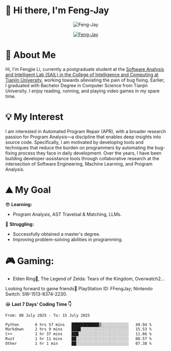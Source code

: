 # 🌟 Hi there, I'm Feng-Jay 

<p align="center"> <img src="https://komarev.com/ghpvc/?username=Feng-Jay&label=Profile%20views&color=0e75b6&style=flat" alt="Feng-Jay" /> </p>


<p align="center"> <a href="https://github.com/ryo-ma/github-profile-trophy"><img src="https://github-profile-trophy.vercel.app/?username=Feng-Jay&row=1&column=8&margin-w=15&margin-h=15" alt="Feng-Jay" /></a> </p>

# 👋 About Me

Hi, I'm Fengjie Li, currently a postgraduate student at the [Software Analysis and Intelligent Lab (SAIL) in the College of Intelligence and Computing at Tianjin University](https://tjusail.github.io/), working towards alleviating the pain of bug fixing. Earlier, I graduated with Bachelor Degree in Computer Science from Tianjin University. I enjoy reading, running, and playing video games in my spare time.

# 💡 My Interest

I am interested in Automated Program Repair (APR), with a broader research passion for Program Analysis—a discipline that enables deep insights into source code. Specifically, I am motivated by developing tools and techniques that reduce the burden on programmers by automating the bug-fixing process they face in daily development. Over the years, I have been building developer-assistance tools through collaborative research at the intersection of Software Engineering, Machine Learning, and Program Analysis.

# ⛰️ My Goal

😎 **Learning:**

* Program Analysis, AST Travelsal & Matching, LLMs.

💪 **Struggling:**

* Successfully obtained a master's degree.
* Improving problem-solving abilities in programming.

# 🎮 **Gaming:**

* Elden Ring💍, The Legend of Zelda: Tears of the Kingdom, Overwatch2...

Looking forward to game friends🤗 PlayStation ID: FFengJay; Nintendo Switch: SW-1513-8374-2230.

😂 **Last 7 Days' Coding Time 👇**
<!--START_SECTION:waka-->

```txt
From: 08 July 2025 - To: 15 July 2025

Python       6 hrs 57 mins   ████████████▒░░░░░░░░░░░░   49.94 %
Markdown     2 hrs 9 mins    ████░░░░░░░░░░░░░░░░░░░░░   15.53 %
C++          1 hr 37 mins    ███░░░░░░░░░░░░░░░░░░░░░░   11.66 %
Rust         1 hr 11 mins    ██░░░░░░░░░░░░░░░░░░░░░░░   08.57 %
Other        1 hr 1 min      ██░░░░░░░░░░░░░░░░░░░░░░░   07.38 %
```

<!--END_SECTION:waka-->
